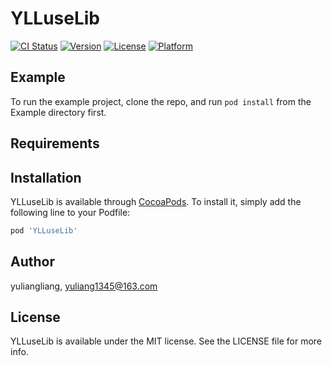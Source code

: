 # YLLuseLib

[![CI Status](https://img.shields.io/travis/yuliangliang/YLLuseLib.svg?style=flat)](https://travis-ci.org/yuliangliang/YLLuseLib)
[![Version](https://img.shields.io/cocoapods/v/YLLuseLib.svg?style=flat)](https://cocoapods.org/pods/YLLuseLib)
[![License](https://img.shields.io/cocoapods/l/YLLuseLib.svg?style=flat)](https://cocoapods.org/pods/YLLuseLib)
[![Platform](https://img.shields.io/cocoapods/p/YLLuseLib.svg?style=flat)](https://cocoapods.org/pods/YLLuseLib)

## Example

To run the example project, clone the repo, and run `pod install` from the Example directory first.

## Requirements

## Installation

YLLuseLib is available through [CocoaPods](https://cocoapods.org). To install
it, simply add the following line to your Podfile:

```ruby
pod 'YLLuseLib'
```

## Author

yuliangliang, yuliang1345@163.com

## License

YLLuseLib is available under the MIT license. See the LICENSE file for more info.
